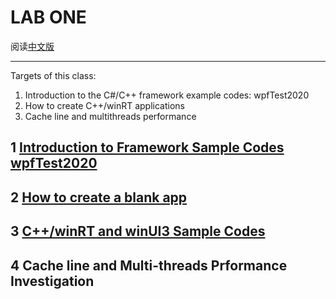# LAB ONE

阅读[中文版](lab_1_cn.md)

***

Targets of this class:
1. Introduction to the C#/C++ framework example codes: wpfTest2020
2. How to create C++/winRT applications
3. Cache line and multithreads performance



## 1 [Introduction to Framework Sample Codes wpfTest2020](lab_1_1.md)

## 2 [How to create a blank app](lab_1_2.md)

## 3 [C++/winRT and winUI3 Sample Codes](lab_1_3.md)


## 4 Cache line and Multi-threads Prformance Investigation




